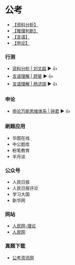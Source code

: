 # 公考

- [【资料分析】](./docs/资料分析.md)
- [【推理判断】](./docs/推理判断.md)
- [【言语】](./docs/言语.md)
- [【申论】](./docs/申论.md)

### 行测

- [资料分析 | 刘文超](https://www.bilibili.com/video/BV1f4411C7z5) ▶️ 👍
- [言语理解 | 顾斐](https://www.bilibili.com/video/BV1ft411b72C) ▶️ 👍
- [言语理解 | 杨济瑞](https://www.bilibili.com/video/BV1BD4y1Q7t8) ▶️ 👍

### 申论

- [申论万能思维体系 | 钟君](https://www.bilibili.com/video/BV1mV411o7nw) ▶️ 👍

### 刷题应用

- 华图在线
- 中公题库
- 粉笔教育
- 半月谈

### 公众号

- 人民日报
- 人民日报评论
- 学习大国
- 新华网

### 网站

- [人民网-理论](http://theory.people.com.cn/)
- [人民网](http://people.com.cn/)

### 真题下载

- [公考资讯网](http://www.chinagwy.org/html/stzx/index.html)